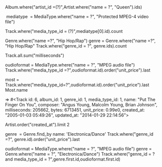 Album.where("artist_id =(?)",Artist.where("name = ?", "Queen").ids)

 mediatype  = MediaType.where("name = ?", "Protected MPEG-4 video file")

Track.where("media_type_id = (?)",mediatype[0].id).count

Genre.where("name =?", "Hip Hop/Rap")
genre  = Genre.where("name =?", "Hip Hop/Rap"
Track.where("genre_id = ?", genre.ids).count

Track.all.sum("milliseconds")


oudioformat = MediaType.where("name = ?", "MPEG audio file")
Track.where("media_type_id =?",oudioformat.id).order("unit_price").last

most = Track.where("media_type_id=?",oudioformat.id).order("unit_price").last
Most.name 

=> #<Track id: 6, album_id: 1, genre_id: 1, media_type_id: 1, name: "Put The Finger On You", composer: "Angus Young, Malcolm Young, Brian Johnson", milliseconds: 205662, bytes: 6713451, unit_price: 0.99e0, created_at: "2005-01-03 05:49:26", updated_at: "2014-01-29 22:14:56">

Artist.order("created_at").limit 2

genre  = Genre.find_by name: 'Electronica/Dance'
Track.where("genre_id =?", genre.id).order("unit_price").last



oudioformat = MediaType.where("name = ?", "MPEG audio file")
genre = Genre.where("name = ?", "Electronica/Dance")
Track.where("genre_id = ? and media_type_id = ?",genre.first.id,oudioformat.first.id)
